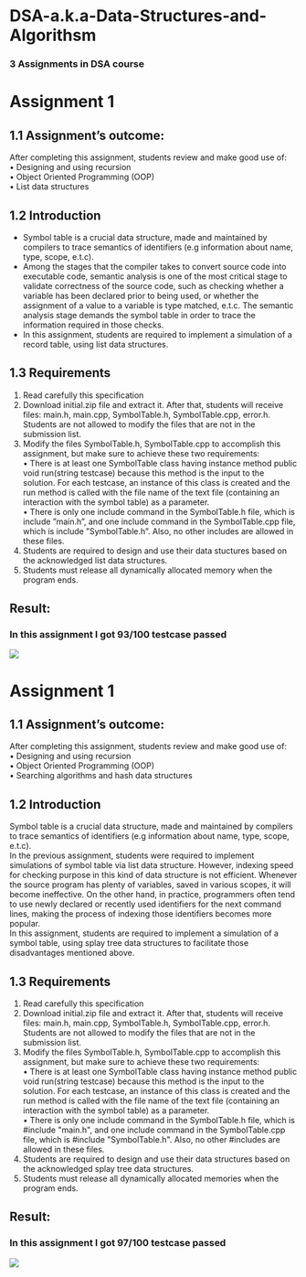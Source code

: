 # DSA-a.k.a-Data-Structures-and-Algorithsm
### 3 Assignments in DSA course
# Assignment 1
## 1.1 Assignment’s outcome:
  After completing this assignment, students review and make good use of:<br>
• Designing and using recursion<br>
• Object Oriented Programming (OOP)<br>
• List data structures<br>
## 1.2 Introduction
  - Symbol table is a crucial data structure, made and maintained by compilers to trace semantics
of identifiers (e.g information about name, type, scope, e.t.c). <br>
  - Among the stages that the compiler takes to convert source code into executable code,
semantic analysis is one of the most critical stage to validate correctness of the source code,
such as checking whether a variable has been declared prior to being used, or whether the
assignment of a value to a variable is type matched, e.t.c. The semantic analysis stage demands
the symbol table in order to trace the information required in those checks. <br>
  - In this assignment, students are required to implement a simulation of a record table, using
list data structures.
## 1.3 Requirements 
  1. Read carefully this specification <br>
  2. Download initial.zip file and extract it. After that, students will receive files: main.h,
main.cpp, SymbolTable.h, SymbolTable.cpp, error.h. Students are not allowed to modify
the files that are not in the submission list.<br>
  3. Modify the files SymbolTable.h, SymbolTable.cpp to accomplish this assignment, but
make sure to achieve these two requirements:<br>
    • There is at least one SymbolTable class having instance method public void run(string
  testcase) because this method is the input to the solution. For each testcase, an
  instance of this class is created and the run method is called with the file name of
  the text file (containing an interaction with the symbol table) as a parameter.<br>
    • There is only one include command in the SymbolTable.h file, which is include
  ”main.h”, and one include command in the SymbolTable.cpp file, which is include
  ”SymbolTable.h”. Also, no other includes are allowed in these files.<br>
4. Students are required to design and use their data stuctures based on the acknowledged
list data structures.<br>
5. Students must release all dynamically allocated memory when the program ends.<br>
## Result:
### In this assignment I got 93/100 testcase passed
![](https://www.linkpicture.com/q/Result_1.png)

# Assignment 1
## 1.1 Assignment’s outcome:
  After completing this assignment, students review and make good use of:<br>
• Designing and using recursion<br>
• Object Oriented Programming (OOP)<br>
• Searching algorithms and hash data structures<br>
## 1.2 Introduction
  Symbol table is a crucial data structure, made and maintained by compilers to trace semantics
of identifiers (e.g information about name, type, scope, e.t.c).<br>
  In the previous assignment, students were required to implement simulations of symbol
table via list data structure. However, indexing speed for checking purpose in this kind of data
structure is not efficient. Whenever the source program has plenty of variables, saved in various
scopes, it will become ineffective. On the other hand, in practice, programmers often tend to
use newly declared or recently used identifiers for the next command lines, making the process
of indexing those identifiers becomes more popular.<br>
  In this assignment, students are required to implement a simulation of a symbol table,
using splay tree data structures to facilitate those disadvantages mentioned above.<br>
## 1.3 Requirements 
  1. Read carefully this specification<br>
  2. Download initial.zip file and extract it. After that, students will receive files: main.h,
main.cpp, SymbolTable.h, SymbolTable.cpp, error.h. Students are not allowed to modify
the files that are not in the submission list.<br>
  3. Modify the files SymbolTable.h, SymbolTable.cpp to accomplish this assignment, but
make sure to achieve these two requirements:<br>
    • There is at least one SymbolTable class having instance method public void run(string
  testcase) because this method is the input to the solution. For each testcase, an
  instance of this class is created and the run method is called with the file name of
  the text file (containing an interaction with the symbol table) as a parameter.<br>
    • There is only one include command in the SymbolTable.h file, which is #include
  "main.h", and one include command in the SymbolTable.cpp file, which is #include "SymbolTable.h". Also, no other #includes are allowed in these files.<br>
  4. Students are required to design and use their data structures based on the acknowledged
splay tree data structures.<br>
  5. Students must release all dynamically allocated memories when the program ends.<br>
## Result:
### In this assignment I got 97/100 testcase passed
![](https://www.linkpicture.com/q/Result_2.png)
